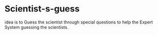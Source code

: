 # Scientist-s-guess
idea is to Guess the scientist through special questions to help the Expert System guessing the scientists.
